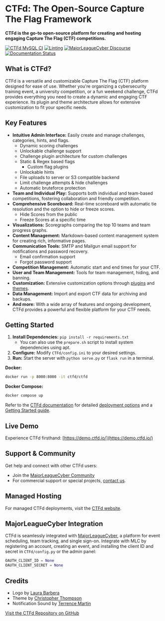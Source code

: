 # CTFd: The Open-Source Capture The Flag Framework

**CTFd is the go-to open-source platform for creating and hosting engaging Capture The Flag (CTF) competitions.**

[![CTFd MySQL CI](https://github.com/CTFd/CTFd/workflows/CTFd%20MySQL%20CI/badge.svg?branch=master)](https://github.com/CTFd/CTFd/actions)
[![Linting](https://github.com/CTFd/CTFd/workflows/Linting/badge.svg?branch=master)](https://github.com/CTFd/CTFd/actions)
[![MajorLeagueCyber Discourse](https://img.shields.io/discourse/status?server=https%3A%2F%2Fcommunity.majorleaguecyber.org%2F)](https://community.majorleaguecyber.org/)
[![Documentation Status](https://api.netlify.com/api/v1/badges/6d10883a-77bb-45c1-a003-22ce1284190e/deploy-status)](https://docs.ctfd.io)

## What is CTFd?

CTFd is a versatile and customizable Capture The Flag (CTF) platform designed for ease of use. Whether you're organizing a cybersecurity training event, a university competition, or a fun weekend challenge, CTFd provides everything you need to create a dynamic and engaging CTF experience. Its plugin and theme architecture allows for extensive customization to fit your specific needs.

## Key Features

*   **Intuitive Admin Interface:** Easily create and manage challenges, categories, hints, and flags.
    *   Dynamic scoring challenges
    *   Unlockable challenge support
    *   Challenge plugin architecture for custom challenges
    *   Static & Regex based flags
        *   Custom flag plugins
    *   Unlockable hints
    *   File uploads to server or S3 compatible backend
    *   Limit challenge attempts & hide challenges
    *   Automatic bruteforce protection
*   **Team and Individual Play:** Supports both individual and team-based competitions, fostering collaboration and friendly competition.
*   **Comprehensive Scoreboard:** Real-time scoreboard with automatic tie resolution and the option to hide or freeze scores.
    *   Hide Scores from the public
    *   Freeze Scores at a specific time
*   **Visualizations:** Scoregraphs comparing the top 10 teams and team progress graphs.
*   **Content Management:** Markdown-based content management system for creating rich, informative pages.
*   **Communication Tools:** SMTP and Mailgun email support for notifications and password recovery.
    *   Email confirmation support
    *   Forgot password support
*   **Competition Management:** Automatic start and end times for your CTF.
*   **User and Team Management:** Tools for team management, hiding, and banning.
*   **Customization:** Extensive customization options through [plugins](https://docs.ctfd.io/docs/plugins/overview) and [themes](https://docs.ctfd.io/docs/themes/overview).
*   **Data Management:** Import and export CTF data for archiving and backups.
*   **And more:** With a wide array of features and ongoing development, CTFd provides a powerful and flexible platform for your CTF needs.

## Getting Started

1.  **Install Dependencies:** `pip install -r requirements.txt`
    *   You can also use the `prepare.sh` script to install system dependencies using apt.
2.  **Configure:** Modify `CTFd/config.ini` to your desired settings.
3.  **Run:** Start the server with `python serve.py` or `flask run` in a terminal.

**Docker:**

```bash
docker run -p 8000:8000 -it ctfd/ctfd
```

**Docker Compose:**

```bash
docker compose up
```

Refer to the [CTFd documentation](https://docs.ctfd.io/) for detailed [deployment options](https://docs.ctfd.io/docs/deployment/installation) and a [Getting Started guide](https://docs.ctfd.io/tutorials/getting-started/).

## Live Demo

Experience CTFd firsthand: [https://demo.ctfd.io/](https://demo.ctfd.io/)

## Support & Community

Get help and connect with other CTFd users:

*   Join the [MajorLeagueCyber Community](https://community.majorleaguecyber.org/)
*   For commercial support or special projects, [contact us](https://ctfd.io/contact/).

## Managed Hosting

For managed CTFd deployments, visit the [CTFd website](https://ctfd.io/).

## MajorLeagueCyber Integration

CTFd is seamlessly integrated with [MajorLeagueCyber](https://majorleaguecyber.org/), a platform for event scheduling, team tracking, and single sign-on. Integrate with MLC by registering an account, creating an event, and installing the client ID and secret in `CTFd/config.py` or the admin panel:

```python
OAUTH_CLIENT_ID = None
OAUTH_CLIENT_SECRET = None
```

## Credits

*   Logo by [Laura Barbera](http://www.laurabb.com/)
*   Theme by [Christopher Thompson](https://github.com/breadchris)
*   Notification Sound by [Terrence Martin](https://soundcloud.com/tj-martin-composer)

[Visit the CTFd Repository on GitHub](https://github.com/CTFd/CTFd)
